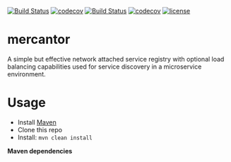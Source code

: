 [![Build Status](https://travis-ci.org/FelixKlauke/mercantor.svg?branch=master)](https://travis-ci.org/FelixKlauke/mercantor) [![codecov](https://codecov.io/gh/FelixKlauke/mercantor/branch/master/graph/badge.svg)](https://codecov.io/gh/FelixKlauke/mercantor)
[![Build Status](https://travis-ci.org/FelixKlauke/mercantor.svg?branch=dev)](https://travis-ci.org/FelixKlauke/mercantor) [![codecov](https://codecov.io/gh/FelixKlauke/mercantor/branch/dev/graph/badge.svg)](https://codecov.io/gh/FelixKlauke/mercantor)
[![license](https://img.shields.io/github/license/mashape/apistatus.svg)](https://github.com/FelixKlauke/mercantor)

# mercantor
A simple but effective network attached service registry with optional load balancing capabilities used for service discovery in a microservice environment.

# Usage
- Install [Maven](http://maven.apache.org/download.cgi)
- Clone this repo
- Install: ```mvn clean install```

**Maven dependencies**
